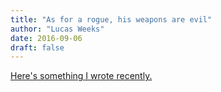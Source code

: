 ```yaml
---
title: "As for a rogue, his weapons are evil"
author: "Lucas Weeks"
date: 2016-09-06
draft: false
---
```


[Here's something I wrote recently.](https://warhornmedia.com/2016/09/06/20160905as-for-a-rogue-his-weapons-are-evil/)
